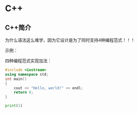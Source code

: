 # C++
## C++简介

为什么语法这么难学，因为它设计是为了同时支持4种编程范式！！！

示例：

四种编程范式实现加法：

```cpp
#include <iostream>
using namespace std;
int main()
{
    cout << "Hello, world!" << endl;
    return 0;
}
```

```python
print(1)
```